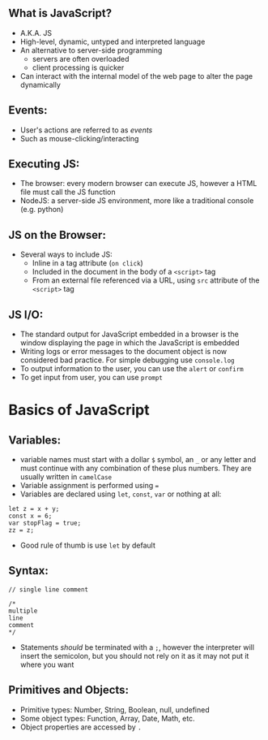 ## What is JavaScript?
- A.K.A. JS
- High-level, dynamic, untyped and interpreted language
- An alternative to server-side programming
	- servers are often overloaded
	- client processing is quicker
- Can interact with the internal model of the web page to alter the page dynamically

## Events:
- User's actions are referred to as *events*
- Such as mouse-clicking/interacting

## Executing JS:
- The browser: every modern browser can execute JS, however a HTML file must call the JS function
- NodeJS: a server-side JS environment, more like a traditional console (e.g. python)

## JS on the Browser:
- Several ways to include JS:
	- Inline in a tag attribute (``on click``)
	- Included in the document in the body of a ``<script>`` tag
	- From an external file referenced via a URL, using ``src`` attribute of the ``<script>`` tag

## JS I/O:
- The standard output for JavaScript embedded in a browser is the window displaying the page in which the JavaScript is embedded
- Writing logs or error messages to the document object is now considered bad practice. For simple debugging use ``console.log``
- To output information to the user, you can use the ``alert`` or ``confirm`` 
- To get input from user, you can use ``prompt``

# Basics of JavaScript
## Variables:
- variable names must start with a dollar `$` symbol, an `_` or any letter and must continue with any combination of these plus numbers. They are usually written in ``camelCase``
- Variable assignment is performed using `=`
- Variables are declared using `let`, `const`, `var` or nothing at all:
```
let z = x + y;
const x = 6;
var stopFlag = true;
zz = z;
```
- Good rule of thumb is use `let` by default

## Syntax:
`// single line comment`
```
/*
multiple
line
comment
*/
```
- Statements *should* be terminated with a `;`, however the interpreter will insert the semicolon, but you should not rely on it as it may not put it where you want

## Primitives and Objects:
- Primitive types: Number, String, Boolean, null, undefined
- Some object types: Function, Array, Date, Math, etc.
- Object properties are accessed by `.` 